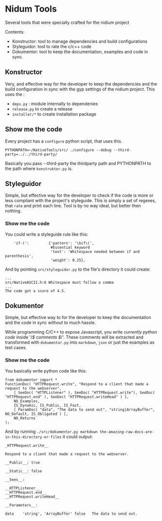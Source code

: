 # Nidum Tools

Several tools that were specially crafted for the nidium project

Contents:

 * Konstructor: tool to manage dependencies and build configurations
 * Styleguidor: tool to rate the c/c++ code
 * Dokumentor:	tool to keep the documentation, examples and code in sync.

## Konstructor

Very, and effective way for the developer to keep the dependencies and the build 
configuration in sync with the gyp settings of the nidium project.
This uses the :
 * `deps.py` : module internally to dependenies
 * `release.py` to create a release
 * `installer/*` to create installation package

## Show me the code

Every project has a `configure` python script, that uses this.

```
PYTHONPATH=~/NativeTools/src/ ./configure --debug --third-party=../../third-party/
```

Basically you pass --third-party the thirdparty path and PYTHONPATH to the path 
where `konstruktor.py` is.

## Styleguidor

Simple, but effective way for the developer to check if the code is more or less
compliant with the project's styleguide. This is simply a set of regexes, that 
`rate` and print each line.
Tool is by no way ideal, but better then nothing.

### Show me the code

You could write a styleguide rule like this:

```
    'if-(':         {'pattern': '\bif\(', 
                     #Essential keyword
                     'text': 'Whitespace needed between if and parenthesis', 
                     'weight': 0.25},
```

And by pointing `src/styleguidor.py` to the file's directory it could create:

```
...
src/NativeASCII.h:6	Whitespace must follow a comma
...
The code got a score of 4.5.
```
 
## Dokumentor

Simple, but effective way to for the developer to keep the documentation and 
the code in sync without to much hassle.

While programming C/C++ to expose Javascript, you write *currently python code* 
inside '/*$ comments $*/'. These comments will be extracted 
and transformed with `dokumentor.py` into `markdown`, `json` or just the 
examples  as test cases.

### Show me the code

You basically write python code like this:

```
from dokumentor import *
FunctionDoc( "HTTPRequest.write", "Respond to a client that made a request to the webserver",
	[ SeeDoc( "HTTPListener" ), SeeDoc( "HTTPRequest.write"), SeeDoc( "HTTPRequest.end" ), SeeDoc( "HTTPRequest.writeHead" ) ],
	NO_Examples,
	IS_Dynamic, IS_Public, IS_Fast,
	[ ParamDoc( "data", "The data to send out", "string|ArrayBuffer", NO_Default, IS_Obligated ) ],
	NO_Returns
);
```

And by running `./src/dokumentor.py markdown the-amazing-raw-docs-are-in-this-directory-or-files` it could output:

```
_HTTPRequest.write__

Respond to a client that made a request to the webserver.

__Public__: true

__Static__: false

__Sees__:

__HTTPListener__
__HTTPRequest.end__
__HTTPRequest.writeHead__

__Parameters__:

data	'string', 'ArrayBuffer'	false	The data to send out.

```
